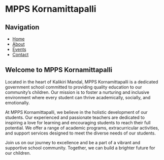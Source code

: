 
# MPPS Kornamittapalli


## Navigation
- [Home](./index.md)
- [About](./about.md)
- [Events](./events.md)
- [Contact](./contact.md)

## Welcome to MPPS Kornamittapalli
Located in the heart of Kalikiri Mandal, MPPS Kornamittapalli is a dedicated government school committed to providing quality education to our community’s children. Our mission is to foster a nurturing and inclusive environment where every student can thrive academically, socially, and emotionally.

At MPPS Kornamittapalli, we believe in the holistic development of our students. Our experienced and passionate teachers are dedicated to inspiring a love for learning and encouraging students to reach their full potential. We offer a range of academic programs, extracurricular activities, and support services designed to meet the diverse needs of our students.

Join us on our journey to excellence and be a part of a vibrant and supportive school community. Together, we can build a brighter future for our children.
